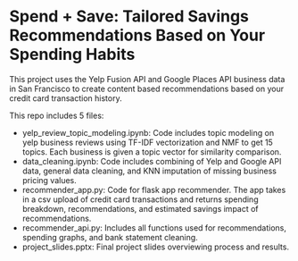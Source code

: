 # Spend + Save: Tailored Savings Recommendations Based on Your Spending Habits

This project uses the Yelp Fusion API and Google Places API business data in San Francisco to create content based recommendations based on your credit card transaction history.

This repo includes 5 files:

- yelp_review_topic_modeling.ipynb: Code includes topic modeling on yelp business reviews using TF-IDF vectorization and NMF to get 15 topics. Each business is given a topic vector for similarity comparison.
- data_cleaning.ipynb: Code includes combining of Yelp and Google API data, general data cleaning, and KNN imputation of missing business pricing values.
- recommender_app.py: Code for flask app recommender. The app takes in a csv upload of credit card transactions and returns spending breakdown, recommendations, and estimated savings impact of recommendations.
- recommender_api.py: Includes all functions used for recommendations, spending graphs, and bank statement cleaning.
- project_slides.pptx: Final project slides overviewing process and results.
